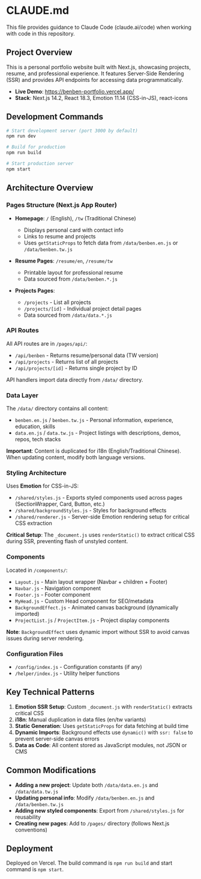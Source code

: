 # CLAUDE.md

This file provides guidance to Claude Code (claude.ai/code) when working with code in this repository.

## Project Overview

This is a personal portfolio website built with Next.js, showcasing projects, resume, and professional experience. It features Server-Side Rendering (SSR) and provides API endpoints for accessing data programmatically.

- **Live Demo**: https://benben-portfolio.vercel.app/
- **Stack**: Next.js 14.2, React 18.3, Emotion 11.14 (CSS-in-JS), react-icons

## Development Commands

```bash
# Start development server (port 3000 by default)
npm run dev

# Build for production
npm run build

# Start production server
npm start
```

## Architecture Overview

### Pages Structure (Next.js App Router)

- **Homepage**: `/` (English), `/tw` (Traditional Chinese)
  - Displays personal card with contact info
  - Links to resume and projects
  - Uses `getStaticProps` to fetch data from `/data/benben.en.js` or `/data/benben.tw.js`

- **Resume Pages**: `/resume/en`, `/resume/tw`
  - Printable layout for professional resume
  - Data sourced from `/data/benben.*.js`

- **Projects Pages**:
  - `/projects` - List all projects
  - `/projects/[id]` - Individual project detail pages
  - Data sourced from `/data/data.*.js`

### API Routes

All API routes are in `/pages/api/`:
- `/api/benben` - Returns resume/personal data (TW version)
- `/api/projects` - Returns list of all projects
- `/api/projects/[id]` - Returns single project by ID

API handlers import data directly from `/data/` directory.

### Data Layer

The `/data/` directory contains all content:
- `benben.en.js` / `benben.tw.js` - Personal information, experience, education, skills
- `data.en.js` / `data.tw.js` - Project listings with descriptions, demos, repos, tech stacks

**Important**: Content is duplicated for i18n (English/Traditional Chinese). When updating content, modify both language versions.

### Styling Architecture

Uses **Emotion** for CSS-in-JS:
- `/shared/styles.js` - Exports styled components used across pages (SectionWrapper, Card, Button, etc.)
- `/shared/backgroundStyles.js` - Styles for background effects
- `/shared/renderer.js` - Server-side Emotion rendering setup for critical CSS extraction

**Critical Setup**: The `_document.js` uses `renderStatic()` to extract critical CSS during SSR, preventing flash of unstyled content.

### Components

Located in `/components/`:
- `Layout.js` - Main layout wrapper (Navbar + children + Footer)
- `Navbar.js` - Navigation component
- `Footer.js` - Footer component
- `MyHead.js` - Custom Head component for SEO/metadata
- `BackgroundEffect.js` - Animated canvas background (dynamically imported)
- `ProjectList.js` / `ProjectItem.js` - Project display components

**Note**: `BackgroundEffect` uses dynamic import without SSR to avoid canvas issues during server rendering.

### Configuration Files

- `/config/index.js` - Configuration constants (if any)
- `/helper/index.js` - Utility helper functions

## Key Technical Patterns

1. **Emotion SSR Setup**: Custom `_document.js` with `renderStatic()` extracts critical CSS
2. **i18n**: Manual duplication in data files (en/tw variants)
3. **Static Generation**: Uses `getStaticProps` for data fetching at build time
4. **Dynamic Imports**: Background effects use `dynamic()` with `ssr: false` to prevent server-side canvas errors
5. **Data as Code**: All content stored as JavaScript modules, not JSON or CMS

## Common Modifications

- **Adding a new project**: Update both `/data/data.en.js` and `/data/data.tw.js`
- **Updating personal info**: Modify `/data/benben.en.js` and `/data/benben.tw.js`
- **Adding new styled components**: Export from `/shared/styles.js` for reusability
- **Creating new pages**: Add to `/pages/` directory (follows Next.js conventions)

## Deployment

Deployed on Vercel. The build command is `npm run build` and start command is `npm start`.

